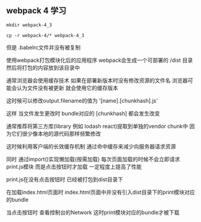 ## webpack 4 学习

	mkdir webpack-4_3

	cp -r webpack-4/* webpack-4_3

但是 .babelrc文件并没有被复制

使用webpack打包模块化后的应用程序 webpack会生成一个可部署的 /dist 目录 然后将打包的内容放到该目录中

通常浏览器会使用缓存技术 如果在部署新版本时没有修改资源的文件名 浏览器可能会认为文件没有被更新 就会使用它的缓存版本

这时候可以修改output.filename的值为 '[name].[chunkhash].js' 

这样 当文件发生更改时 bundle对应的 [chunkhash] 都会发生改变

通常推荐将第三方库(library 例如 lodash react)提取到单独的vendor chunk中 因为它们很少像本地的源代码那样频繁修改

这时候利用客户端的长效缓存机制 通过命中缓存来减少向服务器请求资源 

同时 通过import()实现懒加载(按需加载) 每次页面加载的时候不会立即请求print.js模块 而是点击按钮时才加载 一定程度上提高了性能

print.js在没有点击按钮时 已经被打包到dist目录下

在加载index.html页面时 index.html页面中并没有引入dist目录下的print模块对应的bundle 

当点击按钮时 查看控制台的Network 这时print模块对应的bundle才被下载